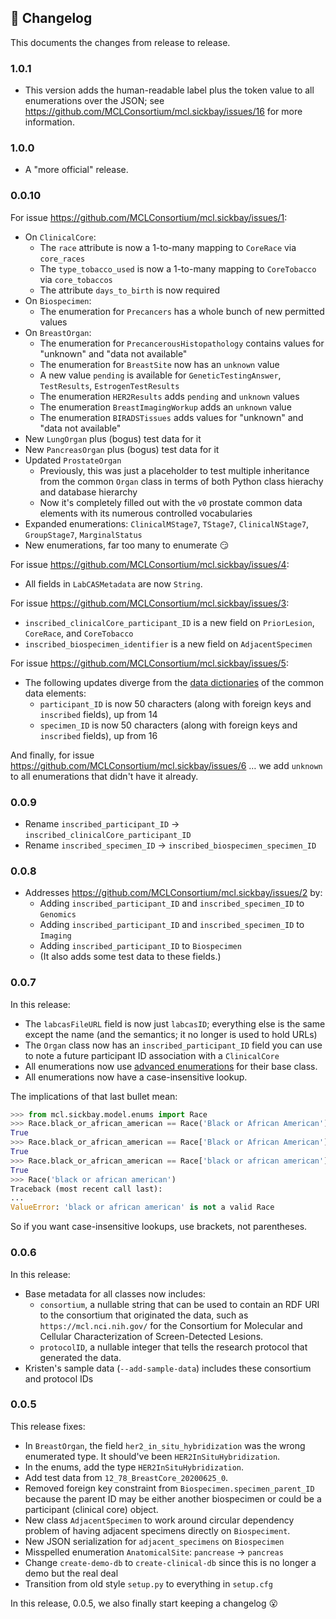 ## 📜 Changelog

This documents the changes from release to release.


### 1.0.1

- This version adds the human-readable label plus the token value to all enumerations over the JSON; see https://github.com/MCLConsortium/mcl.sickbay/issues/16 for more information.


### 1.0.0

- A "more official" release.


### 0.0.10


For issue https://github.com/MCLConsortium/mcl.sickbay/issues/1:

-   On `ClinicalCore`:
    -   The `race` attribute is now a 1-to-many mapping to `CoreRace` via `core_races`
    -   The `type_tobacco_used` is now a 1-to-many mapping to `CoreTobacco` via `core_tobaccos`
    -   The attribute `days_to_birth` is now required
-   On `Biospecimen`:
    -   The enumeration for `Precancers` has a whole bunch of new permitted values
-   On `BreastOrgan`:
    -   The enumeration for `PrecancerousHistopathology` contains values for "unknown" and "data not available"
    -   The enumeration for `BreastSite` now has an `unknown` value
    -   A new value `pending` is available for `GeneticTestingAnswer`, `TestResults`, `EstrogenTestResults`
    -   The enumeration `HER2Results` adds `pending` and `unknown` values
    -   The enumeration `BreastImagingWorkup` adds an `unknown` value
    -   The enumeration `BIRADSTissues` adds values for "unknown" and "data not available"
-   New `LungOrgan` plus (bogus) test data for it
-   New `PancreasOrgan` plus (bogus) test data for it
-   Updated `ProstateOrgan`
    -   Previously, this was just a placeholder to test multiple inheritance from the common `Organ` class in terms of both Python class hierachy and database hierarchy
    -   Now it's completely filled out with the `v0` prostate common data elements with its numerous controlled vocabularies
-   Expanded enumerations: `ClinicalMStage7`, `TStage7`, `ClinicalNStage7`, `GroupStage7`, `MarginalStatus`
-   New enumerations, far too many to enumerate 😏

For issue https://github.com/MCLConsortium/mcl.sickbay/issues/4:

-   All fields in `LabCASMetadata` are now `String`.

For issue https://github.com/MCLConsortium/mcl.sickbay/issues/3:

-   `inscribed_clinicalCore_participant_ID` is a new field on `PriorLesion`, `CoreRace`, and `CoreTobacco`
-   `inscribed_biospecimen_identifier` is a new field on `AdjacentSpecimen`

For issue https://github.com/MCLConsortium/mcl.sickbay/issues/5:

-   The following updates diverge from the [data dictionaries](https://mcl.nci.nih.gov/resources/standards/mcl-cdes) of the common data elements:
    -   `participant_ID` is now 50 characters (along with foreign keys and `inscribed` fields), up from 14
    -   `specimen_ID` is now 50 characters (along with foreign keys and `inscribed` fields), up from 16

And finally, for issue https://github.com/MCLConsortium/mcl.sickbay/issues/6 … we add `unknown` to all enumerations that didn't have it already.



### 0.0.9

-   Rename `inscribed_participant_ID` → `inscribed_clinicalCore_participant_ID`
-   Rename `inscribed_specimen_ID` → `inscribed_biospecimen_specimen_ID`


### 0.0.8

-   Addresses https://github.com/MCLConsortium/mcl.sickbay/issues/2 by:
    -   Adding `inscribed_participant_ID` and `inscribed_specimen_ID` to `Genomics`
    -   Adding `inscribed_participant_ID` and `inscribed_specimen_ID` to `Imaging`
    -   Adding `inscribed_participant_ID` to `Biospecimen`
    -   (It also adds some test data to these fields.)


### 0.0.7

In this release:

-   The `labcasFileURL` field is now just `labcasID`; everything else is the same except the name (and the semantics; it no longer is used to hold URLs)
-   The `Organ` class now has an `inscribed_participant_ID` field you can use to note a future participant ID association with a `ClinicalCore`
-   All enumerations now use [advanced enumerations](https://pypi.org/project/aenum/) for their base class.
-   All enumerations now have a case-insensitive lookup.

The implications of that last bullet mean:

```python
>>> from mcl.sickbay.model.enums import Race
>>> Race.black_or_african_american == Race('Black or African American')
True
>>> Race.black_or_african_american == Race['Black or African American']
True
>>> Race.black_or_african_american == Race['black or african american']
True
>>> Race('black or african american')
Traceback (most recent call last):
...
ValueError: 'black or african american' is not a valid Race
```

So if you want case-insensitive lookups, use brackets, not parentheses.


### 0.0.6

In this release:

-   Base metadata for all classes now includes:
    -   `consortium`, a nullable string that can be used to contain an RDF URI to the consortium that originated the data, such as `https://mcl.nci.nih.gov/` for the Consortium for Molecular and Cellular Characterization of Screen-Detected Lesions.
    -   `protocolID`, a nullable integer that tells the research protocol that generated the data.
-   Kristen's sample data (`--add-sample-data`) includes these consortium and protocol IDs


### 0.0.5

This release fixes:

-   In `BreastOrgan`, the field `her2_in_situ_hybridization` was the wrong enumerated type. It should've been `HER2InSituHybridization`.
-   In the enums, add the type `HER2InSituHybridization`.
-   Add test data from `12_78_BreastCore_20200625_0`.
-   Removed foreign key constraint from `Biospecimen.specimen_parent_ID` because the parent ID may be either another biospecimen or could be a participant (clinical core) object.
-   New class `AdjacentSpecimen` to work around circular dependency problem of having adjacent specimens directly on `Biospeciment`.
-   New JSON serialization for `adjacent_specimens` on `Biospecimen`
-   Misspelled enumeration `AnatomicalSite`: `pancrease` → `pancreas`
-   Change `create-demo-db` to `create-clinical-db` since this is no longer a demo but the real deal
-   Transition from old style `setup.py` to everything in `setup.cfg`

In this release, 0.0.5, we also finally start keeping a changelog 😮
